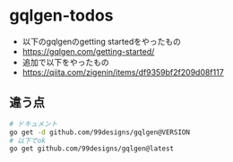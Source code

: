 # gqlgen-todos
- 以下のgqlgenのgetting startedをやったもの
- https://gqlgen.com/getting-started/
- 追加で以下をやったもの
- https://qiita.com/zigenin/items/df9359bf2f209d08f117

## 違う点
```bash
# ドキュメント
go get -d github.com/99designs/gqlgen@VERSION
# 以下でok
go get github.com/99designs/gqlgen@latest
```